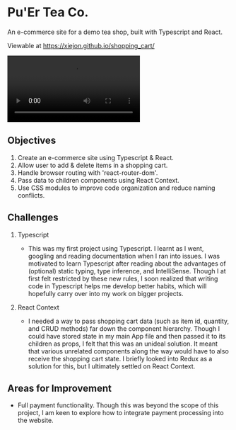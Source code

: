 # Pu'Er Tea Co.

An e-commerce site for a demo tea shop, built with Typescript and React.

Viewable at https://xiejon.github.io/shopping_cart/

![demo](./src/resources/images/readme.mov)

## Objectives 

1. Create an e-commerce site using Typescript & React.
2. Allow user to add & delete items in a shopping cart.
3. Handle browser routing with 'react-router-dom'. 
4. Pass data to children components using React Context.
5. Use CSS modules to improve code organization and reduce naming conflicts.

## Challenges 

1. Typescript
    - This was my first project using Typescript. I learnt as I went, googling and reading documentation when I ran into issues. I was motivated to learn Typescript after reading about the advantages of (optional) static typing, type inference, and IntelliSense. Though I at first felt restricted by these new rules, I soon realized that writing code in Typescript helps me develop better habits, which will hopefully carry over into my work on bigger projects. 

2. React Context
    - I needed a way to pass shopping cart data (such as item id, quantity, and CRUD methods) far down the component hierarchy. Though I could have stored state in my main App file and then passed it to its children as props, I felt that this was an unideal solution. It meant that various unrelated components along the way would have to also receive the shopping cart state. I briefly looked into Redux as a solution for this, but I ultimately settled on React Context. 

## Areas for Improvement

- Full payment functionality. Though this was beyond the scope of this project, I am keen to explore how to integrate payment processing into the website. 